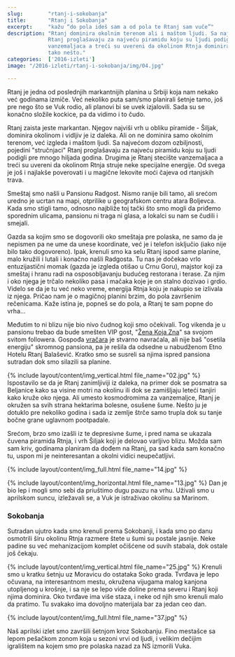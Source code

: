 ```yaml
---
slug:        "rtanj-i-sokobanja"
title:       "Rtanj i Sokobanja"
excerpt:     "kažu “do pola ideš sam a od pola te Rtanj sam vuče”"
description: "Rtanj dominira okolnim terenom ali i maštom ljudi. Sa najvećom dozom ozbiljnosti, pojedini “stručnjaci”
             Rtanj proglašavaju za najveću piramidu koju su ljudi podigli pre mnogo hiljada godina. Drugima je Rtanj stecište 
             vanzemaljaca a treći su uvereni da okolinom Rtnja dominiraju neke specijalne energije. Pa kako da mi propustimo
             tako nešto."
categories:  ['2016-izleti']
image: "/2016-izleti/rtanj-i-sokobanja/img/04.jpg"

---
```


Rtanj je jedna od poslednjih markantnijih planina u Srbiji koja nam nekako već godinama izmiče. Već nekoliko puta sam/smo
planirali šetnje tamo, još pre nego što se Vuk rodio, ali planovi bi se uvek izjalovili. Sada su se konačno složile kockice,
pa da vidimo i to čudo.

Rtanj zaista jeste markantan. Njegov najviši vrh u obliku piramide - Šiljak, dominira okolinom i vidljiv je iz daleka. 
Ali on ne dominira samo okolnim terenom, već izgleda i maštom ljudi. Sa najvećom dozom ozbiljnosti, pojedini "stručnjaci"
Rtanj proglašavaju za najveću piramidu koju su ljudi podigli pre mnogo hiljada godina. Drugima je Rtanj stecište 
vanzemaljaca a treći su uvereni da okolinom Rtnja struje neke specijalne energije. Od svega je još i najlakše 
poverovati i u magične lekovite moći čajeva od rtanjskih trava.

Smeštaj smo našli u Pansionu Radgost. Nismo ranije bili tamo, ali srećom uredno je ucrtan na mapi, otprilike u
geografskom centru atara Boljevca. Kada smo stigli tamo, odnosno najbliže toj tački što smo mogli da priđemo sporednim
ulicama, pansionu ni traga ni glasa, a lokalci su nam se čudili i smejali.

Gazda sa kojim smo se dogovorili oko smeštaja pre polaska, ne samo da je nepismen pa ne ume da unese koordinate, već je i
telefon isključio (iako nije bilo tako dogovoreno). Ipak, krenuli smo ka selu Rtanj ispod same planine, malo kružili i
lutali i konačno našli Radgosta. Tu nas je dočekao vrlo entuzijastični momak (gazda je izgleda otišao u Crnu Goru), 
majstor koji za smeštaj i hranu radi na osposobljavanju budućeg restorana i terase. Za njim i oko njega je trčalo nekoliko 
pasa i mačaka koje je on stalno dozivao i grdio. Videlo se da je tu već neko vreme, energija Rtnja koju je nakupio se 
izlivala iz njega. Pričao nam je o magičnoj planini brzim, do pola završenim rečenicama. Kaže istina je, popneš se do pola,
a Rtanj te sam popne do vrha...

Međutim to ni blizu nije bio nivo čudnog koji smo očekivali. Tog vikenda je u pansionu trebao da bude smešten VIP gost,
"<a href='http://milijanaminja.wixsite.com/zenakojazna?dti=853208944793005&fref=gc' target='_blank'>Žena Koja Zna</a>" sa
svojom svitom followera. Gospođa <a href="https://www.youtube.com/watch?v=10cwm7Y962E" target="_blank">vračara</a> je stvarno 
navraćala, ali nije baš "osetila energiju" skromnog pansiona, pa je rešila da odsedne u nabudženom Etno Hotelu Rtanj Balašević. 
Kratko smo se susreli sa njima ispred pansiona sutradan dok smo silazili sa planine.

{% include layout/content/img_vertical.html file_name="02.jpg" %}
Ispostavilo se da je Rtanj zanimljiviji iz daleka, na primer dok se posmatra sa Beljanice kako sa visine motri na okolinu ili dok
se zamišljaju leteći tanjiri kako kruže oko njega. Ali umesto kosmodromima za vanzemaljce, Rtanj je okružen sa svih strana
hektarima bolesne, osušene šume. Nešto ju je dotuklo pre nekoliko godina i sada iz zemlje štrče samo trupla dok su tanje 
bočne grane uglavnom pootpadale.

Srećom, brzo smo izašli iz te depresivne šume, i pred nama se ukazala čuvena piramida Rtnja, i vrh Šiljak koji je delovao
varljivo blizu. Možda sam sam kriv, godinama planiram da dođem na Rtanj, pa sad kada sam konačno tu, uspon mi je neinteresantan
a okolni vidici neupečatljivi.

{% include layout/content/img_full.html file_name="14.jpg" %}

{% include layout/content/img_horizontal.html file_name="13.jpg" %}
Dan je bio lep i mogli smo sebi da priuštimo dugu pauzu na vrhu. Uživali smo u aprilskom suncu, izležavali se, a Vuk je
istraživao okolinu sa Marinom.

### Sokobanja

Sutradan ujutro kada smo krenuli prema Sokobanji, i kada smo po danu osmotrili širu okolinu Rtnja razmere štete u šumi su
postale jasnije. Neke padine su već mehanizacijom komplet očišćene od suvih stabala, dok ostale još čekaju.

{% include layout/content/img_vertical.html file_name="25.jpg" %}
Krenuli smo u kratku šetnju uz Moravicu do ostataka Soko grada. Tvrđava je lepo očuvana, na interesantnom mestu, okružena
vijugama malog kanjona utopljenog u krošnje, i sa nje se lepo vide doline prema severu i Rtanj koji njima dominira. Oko
tvrđave ima više staza, i neke od njih smo krenuli malo da pratimo. Tu svakako ima dovoljno materijala bar za jedan ceo dan.
 
{% include layout/content/img_full.html file_name="37.jpg" %}

Naš aprilski izlet smo završili šetnjom kroz Sokobanju. Fino mestašce sa lepom pešačkom zonom koja u sezoni vrvi od ljudi, 
i velikim dečijim igralištem na kojem smo pre polaska nazad za NS izmorili Vuka.